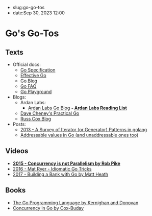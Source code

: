 - slug:go-go-tos
- date:Sep 30, 2023 12:00

# Go's Go-Tos

## Texts

- Official docs:
    - [Go Specification](https://go.dev/ref/spec)
    - [Effective Go](https://go.dev/doc/effective_go)
    - [Go Blog](https://go.dev/blog/all)
    - [Go FAQ](https://go.dev/doc/faq)
    - [Go Playground](https://go.dev/play/)
- Blogs:
    - Ardan Labs:
        - [Ardan Labs Go Blog](https://www.ardanlabs.com/all-posts/)
          **- [Ardan Labs Reading List](https://github.com/ardanlabs/gotraining/tree/master/reading)**
    - [Dave Cheney's Practical Go](https://dave.cheney.net/practical-go)
    - [Russ Cox Blog](https://research.swtch.com/)
- Posts:
    - [2013 - A Survey of Iterator (or Generator) Patterns in golang](https://ewencp.org/blog/golang-iterators/)
    - [Addressable values in Go (and unaddressable ones too)](https://utcc.utoronto.ca/~cks/space/blog/programming/GoAddressableValues)

## Videos

- **[2015 - Concurrency is not Parallelism by Rob Pike](https://www.youtube.com/watch?v=oV9rvDllKEg)**
- [2016 - Mat Ryer - Idiomatic Go Tricks](https://www.youtube.com/watch?v=yeetIgNeIkc)
- [2017 - Building a Bank with Go by Matt Heath](https://www.youtube.com/watch?v=y2j_TB3NsRc)

## Books

- [The Go Programming Language by Kernighan and Donovan](https://www.gopl.io/)
- [Concurrency in Go by Cox-Buday](https://www.oreilly.com/library/view/concurrency-in-go/9781491941294/)